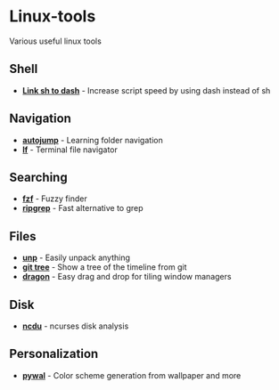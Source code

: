 # Linux-tools
Various useful linux tools

## Shell
- **[Link sh to dash](https://wiki.archlinux.org/index.php/Dash#Relinking_/bin/sh)** - Increase script speed by using dash instead of sh

## Navigation
- **[autojump](https://github.com/wting/autojump)** - Learning folder navigation
- **[lf](https://github.com/gokcehan/lf)** - Terminal file navigator

## Searching
- **[fzf](https://github.com/junegunn/fzf)** - Fuzzy finder
- **[ripgrep](https://github.com/BurntSushi/ripgrep)** - Fast alternative to grep

## Files
- **[unp](https://github.com/mitsuhiko/unp)** - Easily unpack anything
- **[git tree](https://stackoverflow.com/a/13686642)** - Show a tree of the timeline from git
- **[dragon](https://github.com/mwh/dragon)** - Easy drag and drop for tiling window managers 

## Disk
- **[ncdu](https://dev.yorhel.nl/ncdu)** - ncurses disk analysis

## Personalization
- **[pywal](https://github.com/dylanaraps/pywal)** - Color scheme generation from wallpaper and more
